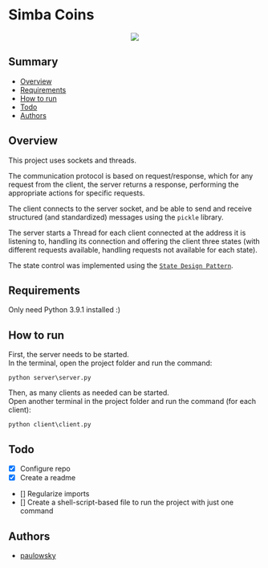 # Simba Coins

<p align="center">
  <img src="https://img.shields.io/static/v1?label=python&message=3.9.1&color=blue&style=for-the-badge&logo=python"/>
</p>

## Summary

- [Overview](#overview)
- [Requirements](#requirements)
- [How to run](#how-to-run)
- [Todo](#todo)
- [Authors](#authors)

## Overview

This project uses sockets and threads.

The communication protocol is based on request/response, which for any request from the client, the server returns a response, performing the appropriate actions for specific requests.

The client connects to the server socket, and be able to send and receive structured (and standardized) messages using the `pickle` library.

The server starts a Thread for each client connected at the address it is listening to, handling its connection and offering the client three states (with different requests available, handling requests not available for each state).

The state control was implemented using the [`State Design Pattern`](https://refactoring.guru/design-patterns/state).

## Requirements

Only need Python 3.9.1 installed :)

## How to run

First, the server needs to be started.\
In the terminal, open the project folder and run the command:

```
python server\server.py
```

Then, as many clients as needed can be started.\
Open another terminal in the project folder and run the command (for each client):

```
python client\client.py
```

## Todo
- [x] Configure repo
- [x] Create a readme
- [] Regularize imports
- [] Create a shell-script-based file to run the project with just one command

## Authors
- [paulowsky](https://github.com/paulowsky)

